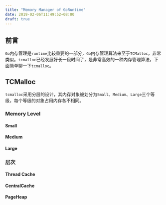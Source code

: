 ```yaml
---
title: "Memory Manager of GoRuntime"
date: 2019-02-06T11:49:52+08:00
draft: true
---
```


## 前言

`Go`内存管理是`runtime`比较重要的一部分，`Go`内存管理算法来至于`TCMalloc`，非常类似。`tcmalloc`已经发展好长一段时间了，是非常高效的一种内存管理算法，下面简单聊一下`tcmalloc`。

## TCMalloc

`tcmalloc`采用分层的设计，其内存对象被划分为`Small`、`Medium`、`Large`三个等级，每个等级的对象占用内存各不相同。

### Memory Level

#### Small

#### Medium

#### Large

### 层次

#### Thread Cache

#### CentralCache

#### PageHeap



[Memory Allocation-Luis Ceze]: https://youtu.be/RSuZhdwvNmA

